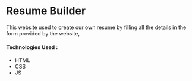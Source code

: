 # Resume Builder

This website used to create our own resume by filling all the details in the form provided by the website,

#### Technologies Used : 

<ul>
  <li>HTML</li>
    <li>CSS</li>
    <li>JS</li>
</ul>
